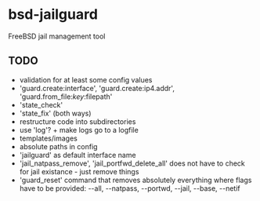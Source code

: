 # bsd-jailguard
FreeBSD jail management tool

## TODO

* validation for at least some config values
* 'guard.create:interface', 'guard.create:ip4.addr', 'guard.from_file:$key:$filepath'
* 'state_check'
* 'state_fix' (both ways)
* restructure code into subdirectories
* use 'log'? + make logs go to a logfile
* templates/images
* absolute paths in config
* 'jailguard' as default interface name
* 'jail_natpass_remove', 'jail_portfwd_delete_all' does not have to check for jail existance - just remove things
* 'guard_reset' command that removes absolutely everything where flags have to be provided:
  --all, --natpass, --portwd, --jail, --base, --netif
